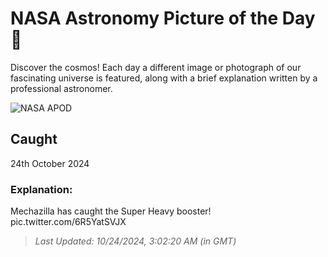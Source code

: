 
  # NASA Astronomy Picture of the Day 🌌

  Discover the cosmos! Each day a different image or photograph of our fascinating universe is featured, along with a brief explanation written by a professional astronomer.

![NASA APOD](undefined)

## Caught

24th October 2024

### Explanation: 

Mechazilla has caught the Super Heavy booster! pic.twitter.com/6R5YatSVJX

> _Last Updated: 10/24/2024, 3:02:20 AM (in GMT)_

